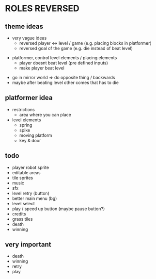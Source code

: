 # ROLES REVERSED

## theme ideas

- very vague ideas
  - reversed player <-> level / game (e.g. placing blocks in platformer)
  - reversed goal of the game (e.g. die instead of beat level)

+ platformer, control level elements / placing elements
	- player doesnt beat level (pre defined inputs)
	- make player beat level
- go in mirror world => do opposite thing / backwards
- maybe after beating level other comes that has to die

## platformer idea

- restrictions
  - area where you can place
- level elements
  - spring
  - spike
  - moving platform
  - key & door


## todo

- player robot sprite
- editable areas
- tile sprites
- music
- sfx
- level retry (button)
- better main menu (bg)
- level select
- play / speed up button (maybe pause button?)
- credits
- grass tiles
- death
- winning

## very important

- death
- winning
- retry
- play
